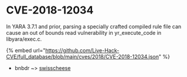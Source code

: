 # CVE-2018-12034

In YARA 3.7.1 and prior, parsing a specially crafted compiled rule file can cause an out of bounds read vulnerability in yr_execute_code in libyara/exec.c.

{% embed url="https://github.com/Live-Hack-CVE/full_database/blob/main/cves/2018/CVE-2018-12034.json" %}


* bnbdr ~> [swisscheese](https://zeste.alice-snow.ru/2018/database/cve-2018-12034/swisscheese-bnbdr)
